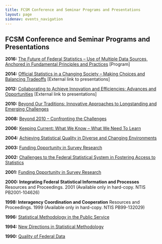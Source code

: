 ```yaml
---
title: FCSM Conference and Seminar Programs and Presentations
layout: page
sidenav: events_navigation
---
```


<h2 class="page-sub-title">FCSM Conference and Seminar Programs and Presentations </h2>

<p><b>2016:</b> <a class="fcsm-main-links" href="https://apps.bea.gov/icsp/fcsm/resources/2016policies/index.html">The Future of Federal Statistics – Use of Multiple Data Sources, Anchored in Fundamental Principles and Practices</a> [Program]</p>

<p><b>2014:</b> <a class="fcsm-main-links" href="https://copafs.org/seminars/fcsm2014policies/index.htmlx">Official Statistics in a Changing Society – Making Choices and Balancing Tradeoffs</a> [External link to presentations]</p>

<p><b>2012:</b> <a class="fcsm-main-links" href="https://copafs.org/seminars/fcsm2012policies/index.htmlx">Collaborating to Achieve Innovation and Efficiencies: Advances and Opportunities</a> [External link to presentations]</p>

<p><b>2010:</b> <a class="fcsm-main-links" href="https://apps.bea.gov/icsp/fcsm/assets/docs/2010FCSMPolicyProgram.pdf">Beyond Our Traditions: Innovative Approaches to Longstanding and Emerging Challenges</a></p>

<p><b>2008:</b> <a class="fcsm-main-links" href="https://apps.bea.gov/icsp/fcsm/assets/docs/2008FCSMPolicyProgram.pdf">Beyond 2010 – Confronting the Challenges</a></p>

<p><b>2006:</b> <a class="fcsm-main-links" href="https://apps.bea.gov/icsp/fcsm/assets/docs/2006FCSMPolicyProgram.pdf">Keeping Current: What We Know – What We Need To Learn</a></p>

<p><b>2004:</b> <a class="fcsm-main-links" href="https://apps.bea.gov/icsp/fcsm/assets/docs/2004FCSMPolicyProgram.pdf">Achieving Statistical Quality in Diverse and Changing Environments</a></p>

<p><b>2003:</b> <a class="fcsm-main-links" href="https://apps.bea.gov/icsp/fcsm/assets/docs/construction.pdf">Funding Opportunity in Survey Research</a></p>

<p><b>2002:</b> <a class="fcsm-main-links" href="https://apps.bea.gov/icsp/fcsm/assets/docs/construction.pdf">Challenges to the Federal Statistical System in Fostering Access to Statistics</a></p>

<p><b>2001:</b> <a class="fcsm-main-links" href="https://apps.bea.gov/icsp/fcsm/assets/docs/construction.pdf">Funding Opportunity in Survey Research</a></p>

<p><b>2000: Integrating Federal Statistical Information and Processes</b> Resources and Proceedings. 2001 (Available only in hard-copy. NTIS PB2001-104626)</p>

<p><b>1998: Interagency Coordination and Cooperation</b> Resources and Proceedings. 1999 (Available only in hard-copy. NTIS PB99-132029)</a></p>

<p><b>1996:</b> <a class="fcsm-main-links" href="https://apps.bea.gov/icsp/fcsm/assets/docs/construction.pdf">Statistical Methodology in the Public Service</a></p>

<p><b>1994:</b> <a class="fcsm-main-links" href="https://apps.bea.gov/icsp/fcsm/assets/docs/construction.pdf">New Directions in Statistical Methodology</a></p>

<p><b>1990:</b> <a class="fcsm-main-links" href="https://apps.bea.gov/icsp/fcsm/assets/docs/construction.pdf">Quality of Federal Data</a></p>